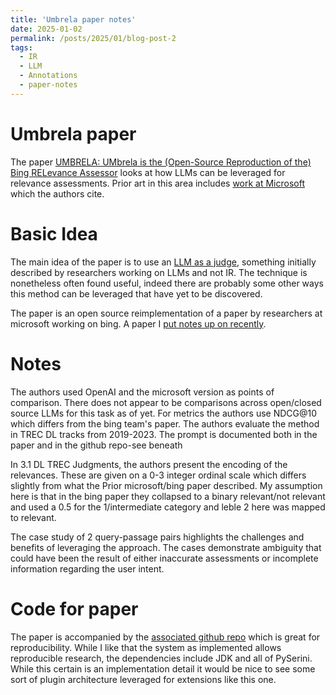 ```yaml
---
title: 'Umbrela paper notes'
date: 2025-01-02
permalink: /posts/2025/01/blog-post-2
tags:
  - IR
  - LLM
  - Annotations
  - paper-notes
---
```


# Umbrela paper

The paper [UMBRELA: UMbrela is the (Open-Source Reproduction of the) Bing
RELevance Assessor](https://arxiv.org/abs/2406.06519) looks at how LLMs can be
leveraged for relevance assessments.
Prior art in this area includes
[work at Microsoft](https://arxiv.org/pdf/2309.10621) which the authors cite.

# Basic Idea

The main idea of the paper is to use an
[LLM as a judge](https://arxiv.org/abs/2306.05685), something initially
described by researchers working on LLMs and not IR.
The technique is nonetheless often found useful, indeed there are probably
some other ways this method can be leveraged that have yet to be discovered.

The paper is an open source reimplementation of a paper by researchers at
microsoft working on bing. A paper I
[put notes up on recently](https://rlucas7.github.io/posts/2025/01//blog-post-1).

# Notes

The authors used OpenAI and the microsoft version as points of comparison.
There does not appear to be comparisons across open/closed source LLMs for this
task as of yet. For metrics the authors use NDCG@10 which differs from the bing
team's paper. The authors evaluate the method in TREC DL tracks from 2019-2023.
The prompt is documented both in the paper and in the github repo-see beneath

In 3.1 DL TREC Judgments, the authors present the encoding of the relevances.
These are given on a 0-3 integer ordinal scale which differs slightly from what
the Prior microsoft/bing paper described. My assumption here is that in the bing
paper they collapsed to a binary relevant/not relevant and used a 0.5 for the
1/intermediate category and leble 2 here was mapped to relevant.

The case study of 2 query-passage pairs highlights the challenges and
benefits of leveraging the approach. The cases demonstrate ambiguity that
could have been the result of either inaccurate assessments or
incomplete information regarding the user intent.

# Code for paper

The paper is accompanied by the
[associated github repo](https://github.com/castorini/umbrela) which is great
for reproducibility.
While I like that the system as implemented allows reproducible research, the
dependencies include JDK and all of PySerini.
While this certain is an implementation detail it would be nice to see some
sort of plugin architecture leveraged for extensions like this one.
